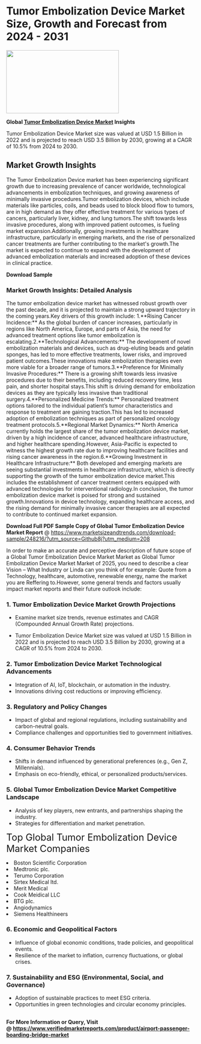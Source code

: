 <H1>Tumor Embolization Device Market Size, Growth and Forecast from 2024 - 2031</H1><img class="aligncenter size-medium wp-image-584254" src="https://thirdeyenews.in/wp-content/uploads/2024/09/Global-Market-Research-300x168.jpeg" alt="" width="300" height="168" /><p><strong>Global&nbsp;<a href="https://www.marketsizeandtrends.com/download-sample/248216/?utm_source=Github8j?utm_medium=208">Tumor Embolization Device Market</a> Insights</strong></p><p>Tumor Embolization Device Market size was valued at USD 1.5 Billion in 2022 and is projected to reach USD 3.5 Billion by 2030, growing at a CAGR of 10.5% from 2024 to 2030.</p><p><h2>Market Growth Insights</h2> The Tumor Embolization Device market has been experiencing significant growth due to increasing prevalence of cancer worldwide, technological advancements in embolization techniques, and growing awareness of minimally invasive procedures.Tumor embolization devices, which include materials like particles, coils, and beads used to block blood flow to tumors, are in high demand as they offer effective treatment for various types of cancers, particularly liver, kidney, and lung tumors.The shift towards less invasive procedures, along with improved patient outcomes, is fueling market expansion.Additionally, growing investments in healthcare infrastructure, particularly in emerging markets, and the rise of personalized cancer treatments are further contributing to the market's growth.The market is expected to continue to expand with the development of advanced embolization materials and increased adoption of these devices in clinical practice.<p><strong>Download Sample</strong></p> <h3>Market Growth Insights: Detailed Analysis</h3> The tumor embolization device market has witnessed robust growth over the past decade, and it is projected to maintain a strong upward trajectory in the coming years.Key drivers of this growth include: 1.**Rising Cancer Incidence:** As the global burden of cancer increases, particularly in regions like North America, Europe, and parts of Asia, the need for advanced treatment options like tumor embolization is escalating.2.**Technological Advancements:** The development of novel embolization materials and devices, such as drug-eluting beads and gelatin sponges, has led to more effective treatments, lower risks, and improved patient outcomes.These innovations make embolization therapies even more viable for a broader range of tumors.3.**Preference for Minimally Invasive Procedures:** There is a growing shift towards less invasive procedures due to their benefits, including reduced recovery time, less pain, and shorter hospital stays.This shift is driving demand for embolization devices as they are typically less invasive than traditional surgery.4.**Personalized Medicine Trends:** Personalized treatment options tailored to the individual patient’s tumor characteristics and response to treatment are gaining traction.This has led to increased adoption of embolization techniques as part of personalized oncology treatment protocols.5.**Regional Market Dynamics:** North America currently holds the largest share of the tumor embolization device market, driven by a high incidence of cancer, advanced healthcare infrastructure, and higher healthcare spending.However, Asia-Pacific is expected to witness the highest growth rate due to improving healthcare facilities and rising cancer awareness in the region.6.**Growing Investment in Healthcare Infrastructure:** Both developed and emerging markets are seeing substantial investments in healthcare infrastructure, which is directly supporting the growth of the tumor embolization device market.This includes the establishment of cancer treatment centers equipped with advanced technologies for interventional radiology.In conclusion, the tumor embolization device market is poised for strong and sustained growth.Innovations in device technology, expanding healthcare access, and the rising demand for minimally invasive cancer therapies are all expected to contribute to continued market expansion.<p><span class=""><strong>Download Full PDF Sample Copy of Global Tumor Embolization Device Market Report</strong> @ <a href="https://www.marketsizeandtrends.com/download-sample/248216/?utm_source=Github8j?utm_medium=208" target="_blank">https://www.marketsizeandtrends.com/download-sample/248216/?utm_source=Github8j?utm_medium=208</a></span></p><p>In order to make an accurate and perceptive description of future scope of a Global&nbsp;Tumor Embolization Device Market Market as Global&nbsp;Tumor Embolization Device Market Market of 2025, you need to describe a clear Vision &ndash; What Industry or Linda can you think of for example: Quote from a Technology, healthcare, automotive, renewable energy, name the market you are Reffering to.However, some general trends and factors usually impact market reports and their future outlook include:</p><h3>1.&nbsp;<strong>Tumor Embolization Device Market Growth Projections</strong></h3><ul><li>Examine market size trends, revenue estimates and CAGR (Compounded Annual Growth Rate) projections.</li><li><p>Tumor Embolization Device Market size was valued at USD 1.5 Billion in 2022 and is projected to reach USD 3.5 Billion by 2030, growing at a CAGR of 10.5% from 2024 to 2030.</p></li></ul><h3>2.&nbsp;<strong>Tumor Embolization Device Market Technological Advancements</strong></h3><ul><li>Integration of AI, IoT, blockchain, or automation in the industry.</li><li>Innovations driving cost reductions or improving efficiency.</li></ul><h3>3.&nbsp;<strong>Regulatory and Policy Changes</strong></h3><ul><li>Impact of global and regional regulations, including sustainability and carbon-neutral goals.</li><li>Compliance challenges and opportunities tied to government initiatives.</li></ul><h3>4.&nbsp;<strong>Consumer Behavior Trends</strong></h3><ul><li>Shifts in demand influenced by generational preferences (e.g., Gen Z, Millennials).</li><li>Emphasis on eco-friendly, ethical, or personalized products/services.</li></ul><h3>5.&nbsp;<strong>Global Tumor Embolization Device Market Competitive Landscape</strong></h3><ul><li>Analysis of key players, new entrants, and partnerships shaping the industry.</li><li>Strategies for differentiation and market penetration.</li></ul><p data-pm-slice="1 1 []"><span style="color: inherit; font-family: inherit; font-size: 25px;">Top Global Tumor Embolization Device Market Companies</span></p><div class="" data-test-id=""><p><li>Boston Scientific Corporation</li><li> Medtronic plc.</li><li> Terumo Corporation</li><li> Sirtex Medical ltd.</li><li> Merit Medical</li><li> Cook Meidical LLC</li><li> BTG plc.</li><li> Angiodynamics</li><li> Siemens Healthineers</li></p></div><h3>6.&nbsp;<strong>Economic and Geopolitical Factors</strong></h3><ul><li>Influence of global economic conditions, trade policies, and geopolitical events.</li><li>Resilience of the market to inflation, currency fluctuations, or global crises.</li></ul><h3>7.&nbsp;<strong>Sustainability and ESG (Environmental, Social, and Governance)</strong></h3><ul><li>Adoption of sustainable practices to meet ESG criteria.</li><li>Opportunities in green technologies and circular economy principles.</li></ul><h2><strong style="font-size: 14px;">For More Information or Query, Visit @&nbsp;</strong><a style="background-color: #ffffff; font-size: 14px;" href="https://www.marketsizeandtrends.com/report/tumor-embolization-device-market/" target="_blank">https://www.verifiedmarketreports.com/product/airport-passenger-boarding-bridge-market</a></h2>